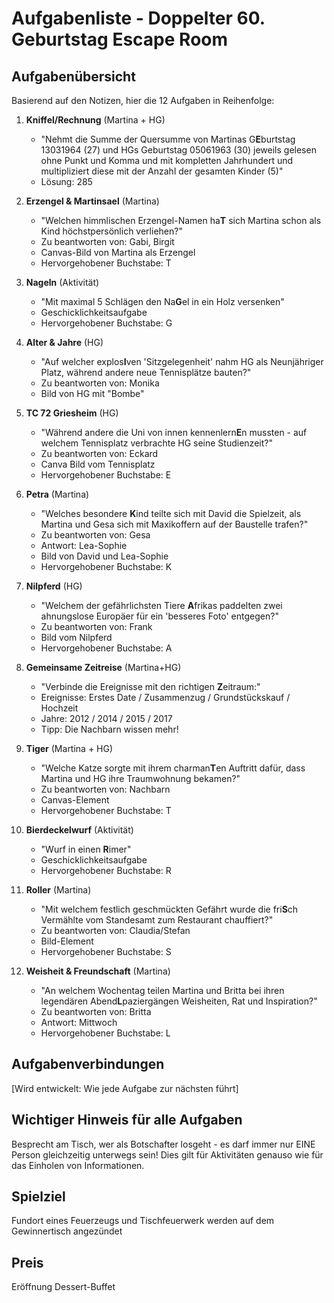 # Aufgabenliste - Doppelter 60. Geburtstag Escape Room

## Aufgabenübersicht
Basierend auf den Notizen, hier die 12 Aufgaben in Reihenfolge:

1. **Kniffel/Rechnung** (Martina + HG)
   - "Nehmt die Summe der Quersumme von Martinas G**E**burtstag 13031964 (27) und HGs Geburtstag 05061963 (30) jeweils gelesen ohne Punkt und Komma und mit kompletten Jahrhundert und multipliziert diese mit der Anzahl der gesamten Kinder (5)"
   - Lösung: 285

2. **Erzengel & Martinsael** (Martina)
   - "Welchen himmlischen Erzengel-Namen ha**T** sich Martina schon als Kind höchstpersönlich verliehen?"
   - Zu beantworten von: Gabi, Birgit
   - Canvas-Bild von Martina als Erzengel
   - Hervorgehobener Buchstabe: T
   
3. **Nageln** (Aktivität)
   - "Mit maximal 5 Schlägen den Na**G**el in ein Holz versenken"
   - Geschicklichkeitsaufgabe
   - Hervorgehobener Buchstabe: G

4. **Alter & Jahre** (HG)
   - "Auf welcher explos**I**ven 'Sitzgelegenheit' nahm HG als Neunjähriger Platz, während andere neue Tennisplätze bauten?"
   - Zu beantworten von: Monika
   - Bild von HG mit "Bombe"

5. **TC 72 Griesheim** (HG)
   - "Während andere die Uni von innen kennenlern**E**n mussten - auf welchem Tennisplatz verbrachte HG seine Studienzeit?"
   - Zu beantworten von: Eckard
   - Canva Bild vom Tennisplatz
   - Hervorgehobener Buchstabe: E

6. **Petra** (Martina)
   - "Welches besondere **K**ind teilte sich mit David die Spielzeit, als Martina und Gesa sich mit Maxikoffern auf der Baustelle trafen?"
   - Zu beantworten von: Gesa
   - Antwort: Lea-Sophie
   - Bild von David und Lea-Sophie
   - Hervorgehobener Buchstabe: K

7. **Nilpferd** (HG)
   - "Welchem der gefährlichsten Tiere **A**frikas paddelten zwei ahnungslose Europäer für ein 'besseres Foto' entgegen?"
   - Zu beantworten von: Frank
   - Bild vom Nilpferd
   - Hervorgehobener Buchstabe: A

8. **Gemeinsame Zeitreise** (Martina+HG)
   - "Verbinde die Ereignisse mit den richtigen **Z**eitraum:"
   - Ereignisse: Erstes Date / Zusammenzug / Grundstückskauf / Hochzeit
   - Jahre: 2012 / 2014 / 2015 / 2017
   - Tipp: Die Nachbarn wissen mehr!

9. **Tiger** (Martina + HG)
   - "Welche Katze sorgte mit ihrem charman**T**en Auftritt dafür, dass Martina und HG ihre Traumwohnung bekamen?"
   - Zu beantworten von: Nachbarn
   - Canvas-Element
   - Hervorgehobener Buchstabe: T

10. **Bierdeckelwurf** (Aktivität)
    - "Wurf in einen **R**imer"
    - Geschicklichkeitsaufgabe
    - Hervorgehobener Buchstabe: R

11. **Roller** (Martina)
    - "Mit welchem festlich geschmückten Gefährt wurde die fri**S**ch Vermählte vom Standesamt zum Restaurant chauffiert?"
    - Zu beantworten von: Claudia/Stefan
    - Bild-Element
    - Hervorgehobener Buchstabe: S

12. **Weisheit & Freundschaft** (Martina)
    - "An welchem Wochentag teilen Martina und Britta bei ihren legendären Abend**L**paziergängen Weisheiten, Rat und Inspiration?"
    - Zu beantworten von: Britta
    - Antwort: Mittwoch
    - Hervorgehobener Buchstabe: L

## Aufgabenverbindungen
[Wird entwickelt: Wie jede Aufgabe zur nächsten führt]

## Wichtiger Hinweis für alle Aufgaben
Besprecht am Tisch, wer als Botschafter losgeht - es darf immer nur EINE Person gleichzeitig unterwegs sein! Dies gilt für Aktivitäten genauso wie für das Einholen von Informationen.

## Spielziel
Fundort eines Feuerzeugs und Tischfeuerwerk werden auf dem Gewinnertisch angezündet

## Preis
Eröffnung Dessert-Buffet
